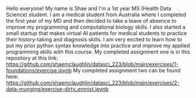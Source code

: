 Hello everyone! My name is Shae and I'm a 1st year MS (Health Data Science) student. I am a medical student from Australia where I completed the first year of my MD and then decided to take a leave of absence to improve my programming and computational biology skills. I also started a small startup that makes virtual AI patients for medical students to practice their history-taking and diagnosis skills. I am very excited to learn how to put my prior python syntax knowledge into practice and improve my applied programming skills with this course.
My completed assignment one is in this repository at this link: https://github.com/shaemclaughlin/datasci_223/blob/main/exercises/1-foundations/exercise.ipynb 
My completed assignment two can be found here: https://github.com/shaemclaughlin/datasci_223/blob/main/exercises/2-data-munging/exercise-dirty_emnist.ipynb
